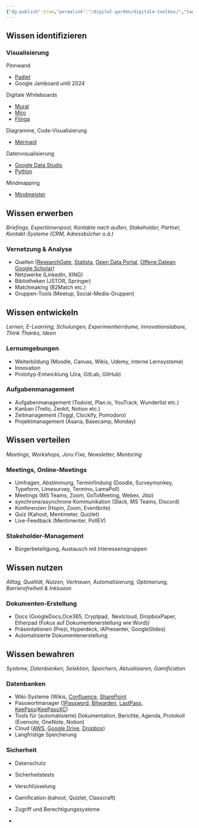 ```yaml
---
{"dg-publish":true,"permalink":"/digital-garden/digitale-toolbox/","tags":["gardenEntry"]}
---
```




## Wissen identifizieren

### Visualisierung

Pinnwand
- [Padlet](https://padlet.com/)
- Google Jamboard until 2024

Digitale Whiteboards
- [Mural](https://www.mural.co/)
- [Miro](https://miro.com/)
-  [Flinga](https://flinga.fi/)

Diagramme, Code-Visualisierung
- [Mermaid](https://mermaid.js.org/)

Datenvisualisierung 
- [Google Data Studio](https://lookerstudio.google.com/overview)
- [Python](https://www.python.org/)

Mindmapping 
- [Mindmeister](https://www.mindmeister.com/de)

## Wissen erwerben

_Briefings, Expertinnenpool, Kontakte nach außen, Stakeholder, Partner, Kontakt-Systeme (CRM, Adressbücher o.ä.)_

### Vernetzung & Analyse

- Quellen ([ResearchGate](https://www.researchgate.net/), [Statista](https://statista.com/), [Open Data Portal](https://www.opendataportal.at/), [Offene Datean](https://www.data.gv.at/) [Google Scholar](https://scholar.google.com/))
- Netzwerke (LinkedIn, XING)
- Bibliotheken (JSTOR, Springer)
- Matchmaking (B2Match etc.)
- Gruppen-Tools (Meetup, Social-Media-Gruppen)

## Wissen entwickeln

_Lernen, E-Learning, Schulungen, Experimentierräume, Innovationslabore, Think Thanks, Ideen_

### Lernumgebungen

-  Weiterbildung (Moodle, Canvas, Wikis, Udemy, interne Lernsysteme)
-  Innovation
-  Prototyp-Entwicklung (Jira, GitLab, GitHub)

### Aufgabenmanagement

-  Aufgabenmanagement (Todoist, Plan.io, YouTrack, Wunderlist etc.)
-  Kanban (Trello, Zenkit, Notion etc.)
-  Zeitmanagement (Toggl, Clockify, Pomodoro)
-  Projektmanagement (Asana, Basecamp, Monday)

## Wissen verteilen

_Meetings, Workshops, Joru Fixe, Newsletter, Mentoring_

###   

### Meetings, Online-Meetings

-  Umfragen, Abstimmung, Terminfindung (Doodle, Surveymonkey, Typeform, Limesurvey, Termino, LamaPoll)
-  Meetings (MS Teams, Zoom, GoToMeeting, Webex, Jitsi)
-  synchrone/asynchrone Kommunikation (Slack, MS Teams, Discord)
-  Konferenzen (Hopin, Zoom, Eventbrite)
-  Quiz (Kahoot, Mentimeter, Quizlet)
-  Live-Feedback (Mentimenter, PollEV)

### Stakeholder-Management

-  Bürgerbeteiligung, Austausch mit Interessensgruppen

## Wissen nutzen

_Alltag, Qualität, Nutzen, Vertrauen, Automatisierung, Optimierung, Barrierefreiheit & Inklusion_

###   

### Dokumenten-Erstellung

-  Docs (GoogleDocs,Oce365, Cryptpad,  Nextcloud, DropboxPaper, Etherpad (Fokus auf Dokumentenerstellung wie Word))
-  Präsentationen (Prezi, Hyperdeck, iAPresenter, GoogleSlides)
-  Automatisierte Dokumentenerstellung

## Wissen bewahren

_Systeme, Datenbanken, Selektion, Speichern, Aktualisieren, Gamification_

###   

### Datenbanken

-  Wiki-Systeme (Wikis, [Confluence](https://www.atlassian.com/de/software/confluence), [SharePoint](https://www.microsoft.com/de-at/microsoft-365/sharepoint/collaboration)
-  Passwortmanager ([1Password](https://1password.com/), [Bitwarden](https://bitwarden.com/), [LastPass](https://www.lastpass.com/), [KeePass](https://keepass.info/)/[KeePassXC](https://keepassxc.org/))
-  Tools für (automatisierte) Dokumentation, Berichte, Agenda, Protokoll (Evernote, OneNote, Notion)
-  Cloud ([AWS](https://aws.amazon.com/), [Google Drive](https://drive.google.com/), [Dropbox](https://www.dropbox.com/home))
-  Langfristige Speicherung

### Sicherheit

-  Datenschutz
-  Sicherheitstests
-  Verschlüsselung
-  Gamification (kahoot, Quizlet, Classcraft)
-  Zugriff und Berechtigungssysteme


- 